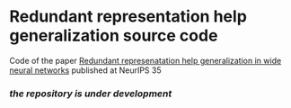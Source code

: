 # Redundant representation help generalization source code

Code of the paper [Redundant represenatation help generalization in wide neural networks](https://arxiv.org/abs/2106.03485)
published at NeurIPS 35 

### _the repository is under development_
